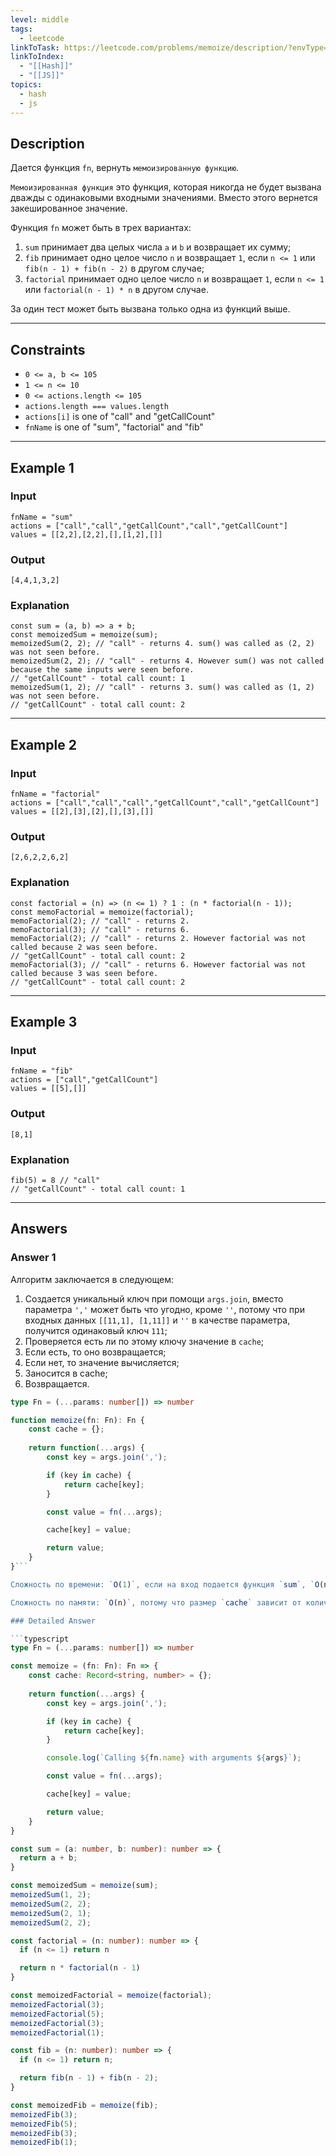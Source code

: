 ```yaml
---
level: middle
tags:
  - leetcode
linkToTask: https://leetcode.com/problems/memoize/description/?envType=study-plan-v2&envId=30-days-of-javascript
linkToIndex:
  - "[[Hash]]"
  - "[[JS]]"
topics:
  - hash
  - js
---
```

## Description

Дается функция `fn`, вернуть `мемоизированную функцию`.

`Мемоизированная функция` это функция, которая никогда не будет вызвана дважды с одинаковыми входными значениями. Вместо этого вернется закешированное значение.

Функция `fn` может быть в трех вариантах:
1. `sum` принимает два целых числа `a` и `b` и возвращает их сумму;
2. `fib` принимает одно целое число `n` и возвращает `1`, если `n <= 1` или `fib(n - 1) + fib(n - 2)` в другом случае;
3. `factorial` принимает одно целое число `n` и возвращает `1`, если `n <= 1` или `factorial(n - 1) * n` в другом случае.

За один тест может быть вызвана только одна из функций выше.
 
---
## Constraints

- `0 <= a, b <= 105`
- `1 <= n <= 10`
- `0 <= actions.length <= 105`
- `actions.length === values.length`
- `actions[i]` is one of "call" and "getCallCount"
- `fnName` is one of "sum", "factorial" and "fib"

---
## Example 1

### Input

```
fnName = "sum"
actions = ["call","call","getCallCount","call","getCallCount"]
values = [[2,2],[2,2],[],[1,2],[]]
```
### Output

```
[4,4,1,3,2]
```
### Explanation

```
const sum = (a, b) => a + b;
const memoizedSum = memoize(sum);
memoizedSum(2, 2); // "call" - returns 4. sum() was called as (2, 2) was not seen before.
memoizedSum(2, 2); // "call" - returns 4. However sum() was not called because the same inputs were seen before.
// "getCallCount" - total call count: 1
memoizedSum(1, 2); // "call" - returns 3. sum() was called as (1, 2) was not seen before.
// "getCallCount" - total call count: 2
```

---
## Example 2

### Input

```
fnName = "factorial"
actions = ["call","call","call","getCallCount","call","getCallCount"]
values = [[2],[3],[2],[],[3],[]]
```
### Output

```
[2,6,2,2,6,2]
```
### Explanation

```
const factorial = (n) => (n <= 1) ? 1 : (n * factorial(n - 1));
const memoFactorial = memoize(factorial);
memoFactorial(2); // "call" - returns 2.
memoFactorial(3); // "call" - returns 6.
memoFactorial(2); // "call" - returns 2. However factorial was not called because 2 was seen before.
// "getCallCount" - total call count: 2
memoFactorial(3); // "call" - returns 6. However factorial was not called because 3 was seen before.
// "getCallCount" - total call count: 2
```

---
## Example 3

### Input

```
fnName = "fib"
actions = ["call","getCallCount"]
values = [[5],[]]
```
### Output

```
[8,1]
```
### Explanation

```
fib(5) = 8 // "call"
// "getCallCount" - total call count: 1
```

---
## Answers

### Answer 1

Алгоритм заключается в следующем:
1. Создается уникальный ключ при помощи `args.join`, вместо параметра `','` может быть что угодно, кроме `''`, потому что при входных данных `[[11,1], [1,11]]` и `''` в качестве параметра, получится одинаковый ключ `111`;
2. Проверяется есть ли по этому ключу значение в `cache`;
3. Если есть, то оно возвращается;
4. Если нет, то значение вычисляется;
5. Заносится в cache;
6. Возвращается.

```typescript
type Fn = (...params: number[]) => number

function memoize(fn: Fn): Fn {
    const cache = {};
    
    return function(...args) {
        const key = args.join(',');

        if (key in cache) {
            return cache[key];
        }

        const value = fn(...args);

        cache[key] = value;

        return value;
    }
}```

Сложность по времени: `O(1)`, если на вход подается функция `sum`, `O(n)`, если на вход подается функция `factorial` и `O(2^n)`, если на вход подается функция `fib` .

Сложность по памяти: `O(n)`, потому что размер `cache` зависит от количество уникальных элементов, переданных через `args`.

### Detailed Answer

```typescript
type Fn = (...params: number[]) => number

const memoize = (fn: Fn): Fn => {
    const cache: Record<string, number> = {};
    
    return function(...args) {
        const key = args.join(',');

        if (key in cache) {
            return cache[key];
        }

        console.log(`Calling ${fn.name} with arguments ${args}`);

        const value = fn(...args);

        cache[key] = value;

        return value;
    }
}

const sum = (a: number, b: number): number => {
  return a + b;
}

const memoizedSum = memoize(sum);
memoizedSum(1, 2);
memoizedSum(2, 2);
memoizedSum(2, 1);
memoizedSum(2, 2);

const factorial = (n: number): number => {
  if (n <= 1) return n

  return n * factorial(n - 1)
}

const memoizedFactorial = memoize(factorial);
memoizedFactorial(3);
memoizedFactorial(5);
memoizedFactorial(3);
memoizedFactorial(1);

const fib = (n: number): number => {
  if (n <= 1) return n;

  return fib(n - 1) + fib(n - 2); 
}

const memoizedFib = memoize(fib);
memoizedFib(3);
memoizedFib(5);
memoizedFib(3);
memoizedFib(1);
```